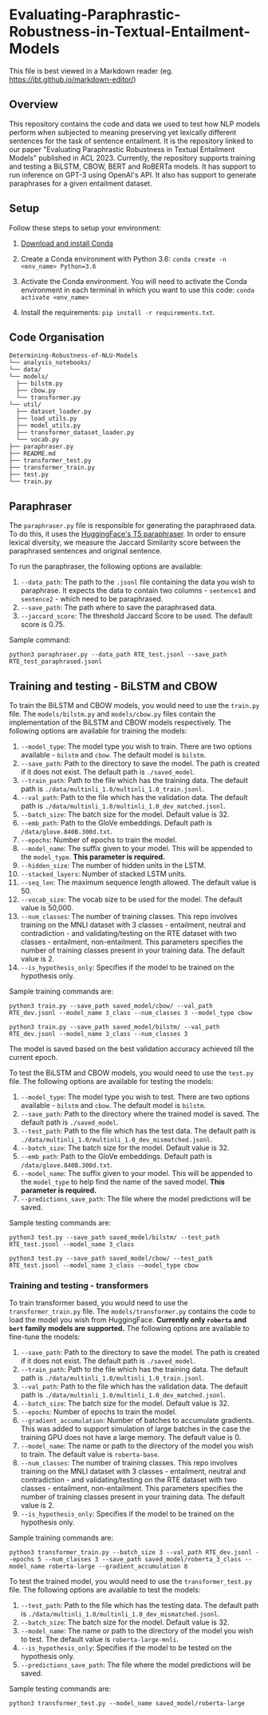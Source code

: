 # Evaluating-Paraphrastic-Robustness-in-Textual-Entailment-Models

This file is best viewed in a Markdown reader (eg. https://jbt.github.io/markdown-editor/)

## Overview

This repository contains the code and data we used to test how NLP models perform when subjected to meaning preserving yet lexically different sentences for the task of sentence entailment. It is the repository linked to our paper "Evaluating Paraphrastic Robustness in Textual Entailment Models" published in ACL 2023. Currently, the repository supports training and testing a BiLSTM, CBOW, BERT and RoBERTa models. It has support to run inference on GPT-3 using OpenAI's API. It also has support to generate paraphrases for a given entailment dataset.

## Setup

Follow these steps to setup your environment:

1. [Download and install Conda](http://https://conda.io/projects/conda/en/latest/user-guide/install/index.html "Download and install Conda")

2. Create a Conda environment with Python 3.6: `conda create -n <env_name> Python=3.6`

3. Activate the Conda environment. You will need to activate the Conda environment in each terminal in which you want to use this code: `conda activate <env_name>`

4. Install the requirements: `pip install -r requirements.txt`.


## Code Organisation


```
Determining-Robustness-of-NLU-Models
└── analysis_notebooks/
└── data/
└── models/
  ├── bilstm.py
  ├── cbow.py
  └── transformer.py
└── util/
  ├── dataset_loader.py
  ├── load_utils.py
  ├── model_utils.py
  ├── transformer_dataset_loader.py
  └── vocab.py
├── paraphraser.py
├── README.md
├── transformer_test.py
├── transformer_train.py
├── test.py
└── train.py
```

## Paraphraser

The `paraphraser.py` file is responsible for generating the paraphrased data. To do this, it uses the [HuggingFace's T5 paraphraser](https://huggingface.co/Vamsi/T5_Paraphrase_Paws). In order to ensure lexical diversity, we measure the Jaccard Similarity score between the paraphrased sentences and original sentence.

To run the paraphraser, the following options are available:

1. `--data_path`: The path to the `.jsonl` file containing the data you wish to paraphrase. It expects the data to contain two columns - `sentence1` and `sentence2` - which need to be paraphrased.
2. `--save_path`: The path where to save the paraphrased data.
3. `--jaccard_score`: The threshold Jaccard Score to be used. The default score is 0.75.

Sample command:

`python3 paraphraser.py --data_path RTE_test.jsonl --save_path RTE_test_paraphrased.jsonl`


## Training and testing - BiLSTM and CBOW

To train the BiLSTM and CBOW models, you would need to use the `train.py` file. The `models/bilstm.py` and `models/cbow.py` files contain the implementation of the BiLSTM and CBOW models respectively. The following options are available for training the models:

1. `--model_type`: The model type you wish to train. There are two options available - `bilstm` and `cbow`. The default model is `bilstm`.
2. `--save_path`: Path to the directory to save the model. The path is created if it does not exist. The default path is `./saved_model`.
3. `--train_path`: Path to the file which has the training data. The default path is `./data/multinli_1.0/multinli_1.0_train.jsonl`.
4. `--val_path`: Path to the file which has the validation data. The default path is `./data/multinli_1.0/multinli_1.0_dev_matched.jsonl`.
5. `--batch_size`: The batch size for the model. Default value is 32.
6. `--emb_path`: Path to the GloVe embeddings. Default path is `/data/glove.840B.300d.txt`.
7. `--epochs`: Number of epochs to train the model.
8. `--model_name`: The suffix given to your model. This will be appended to the `model_type`. __This parameter is required.__
9. `--hidden_size`: The number of hidden units in the LSTM.
10. `--stacked_layers`: Number of stacked LSTM units.
11. `--seq_len`: The maximum sequence length allowed. The default value is 50.
12. `--vocab_size`: The vocab size to be used for the model. The default value is 50,000.
13. `--num_classes`: The number of training classes. This repo involves training on the MNLI dataset with 3 classes - entailment, neutral and contradiction -  and validating/testing on the RTE dataset with two classes - entailment, non-entailment. This parameters specifies the number of training classes present in your training data. The default value is 2.
14. `--is_hypothesis_only`: Specifies if the model to be trained on the hypothesis only.

Sample training commands are:

`python3 train.py --save_path saved_model/cbow/ --val_path RTE_dev.jsonl --model_name 3_class --num_classes 3 --model_type cbow`

`python3 train.py --save_path saved_model/bilstm/ --val_path RTE_dev.jsonl --model_name 3_class --num_classes 3`

The model is saved based on the best validation accuracy achieved till the current epoch.

To test the BiLSTM and CBOW models, you would need to use the `test.py` file. The following options are available for testing the models:

1. `--model_type`: The model type you wish to test. There are two options available - `bilstm` and `cbow`. The default model is `bilstm`.
2. `--save_path`: Path to the directory where the trained model is saved. The default path is `./saved_model`.
3. `--test_path`: Path to the file which has the test data. The default path is `./data/multinli_1.0/multinli_1.0_dev_mismatched.jsonl`.
4. `--batch_size`: The batch size for the model. Default value is 32.
5. `--emb_path`: Path to the GloVe embeddings. Default path is `/data/glove.840B.300d.txt`.
6. `--model_name`: The suffix given to your model. This will be appended to the `model_type` to help find the name of the saved model. __This parameter is required.__
7. `--predictions_save_path`: The file where the model predictions will be saved.

Sample testing commands are:

`python3 test.py --save_path saved_model/bilstm/ --test_path RTE_test.jsonl --model_name 3_class`

`python3 test.py --save_path saved_model/cbow/ --test_path RTE_test.jsonl --model_name 3_class --model_type cbow`

### Training and testing - transformers

To train transformer based, you would need to use the `transformer_train.py` file. The `models/transformer.py` contains the code to load the model you wish from HuggingFace. __Currently only `roberta` and `bert` family models are supported.__ The following options are available to fine-tune the models:

1. `--save_path`: Path to the directory to save the model. The path is created if it does not exist. The default path is `./saved_model`.
2. `--train_path`: Path to the file which has the training data. The default path is `./data/multinli_1.0/multinli_1.0_train.jsonl`.
3. `--val_path`: Path to the file which has the validation data. The default path is `./data/multinli_1.0/multinli_1.0_dev_matched.jsonl`.
4. `--batch_size`: The batch size for the model. Default value is 32.
5. `--epochs`: Number of epochs to train the model.
6. `--gradient_accumulation`: Number of batches to accumulate gradients. This was added to support simulation of large batches in the case the training GPU does not have a large memory. The default value is 0.
7. `--model_name`: The name or path to the directory of the model you wish to train. The default value is `roberta-base`.
8. `--num_classes`: The number of training classes. This repo involves training on the MNLI dataset with 3 classes - entailment, neutral and contradiction -  and validating/testing on the RTE dataset with two classes - entailment, non-entailment. This parameters specifies the number of training classes present in your training data. The default value is 2.
9. `--is_hypothesis_only`: Specifies if the model to be trained on the hypothesis only.

Sample training commands are:

`python3 transformer_train.py --batch_size 3 --val_path RTE_dev.jsonl --epochs 5 --num_classes 3 --save_path saved_model/roberta_3_class --model_name roberta-large --gradient_accumulation 8`

To test the trained model, you would need to use the `transformer_test.py` file. The following options are available to test the models:

1. `--test_path`: Path to the file which has the testing data. The default path is `./data/multinli_1.0/multinli_1.0_dev_mismatched.jsonl`.
2. `--batch_size`: The batch size for the model. Default value is 32.
3. `--model_name`: The name or path to the directory of the model you wish to test. The default value is `roberta-large-mnli`.
4. `--is_hypothesis_only`: Specifies if the model to be tested on the hypothesis only.
5. `--predictions_save_path`: The file where the model predictions will be saved.

Sample testing commands are:

`python3 transformer_test.py --model_name saved_model/roberta-large`
